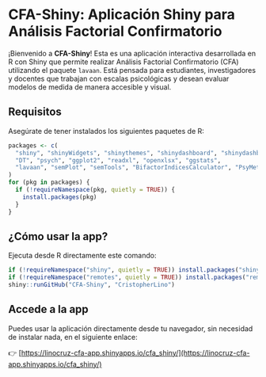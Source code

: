 # CFA-Shiny: Aplicación Shiny para Análisis Factorial Confirmatorio
¡Bienvenido a **CFA-Shiny**! Esta es una aplicación interactiva desarrollada en R con Shiny que permite realizar Análisis Factorial Confirmatorio (CFA) utilizando el paquete `lavaan`. Está pensada para estudiantes, investigadores y docentes que trabajan con escalas psicológicas y desean evaluar modelos de medida de manera accesible y visual.

## Requisitos
Asegúrate de tener instalados los siguientes paquetes de R:

```r
packages <- c(
  "shiny", "shinyWidgets", "shinythemes", "shinydashboard", "shinydashboardPlus",
  "DT", "psych", "ggplot2", "readxl", "openxlsx", "ggstats", 
  "lavaan", "semPlot", "semTools", "BifactorIndicesCalculator", "PsyMetricTools"
)
for (pkg in packages) {
  if (!requireNamespace(pkg, quietly = TRUE)) {
    install.packages(pkg)
  }
}
```
## ¿Cómo usar la app?
Ejecuta desde R directamente este comando:
```r
if (!requireNamespace("shiny", quietly = TRUE)) install.packages("shiny")
if (!requireNamespace("remotes", quietly = TRUE)) install.packages("remotes")
shiny::runGitHub("CFA-Shiny", "CristopherLino")
```

## Accede a la app

Puedes usar la aplicación directamente desde tu navegador, sin necesidad de instalar nada, en el siguiente enlace:

👉 [https://linocruz-cfa-app.shinyapps.io/cfa_shiny/](https://linocruz-cfa-app.shinyapps.io/cfa_shiny/)
